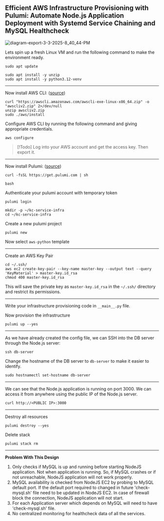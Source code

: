 ## Efficient AWS Infrastructure Provisioning with Pulumi: Automate Node.js Application Deployment with Systemd Service Chaining and MySQL Healthcheck

![diagram-export-3-3-2025-8_40_44-PM](https://github.com/user-attachments/assets/1fc44d33-30b1-43f8-bc4e-0d6b9f8427ef)

Lets spin up a fresh Linux VM and run the following command to make the environment ready.

```
sudo apt update
```

```
sudo apt install -y unzip
sudo apt install -y python3.12-venv
```

---

Now install AWS CLI: ([source](https://docs.aws.amazon.com/cli/latest/userguide/getting-started-install.html))

```
curl "https://awscli.amazonaws.com/awscli-exe-linux-x86_64.zip" -o "awscliv2.zip" 2>/dev/null
unzip awscliv2.zip
sudo ./aws/install
```

Configure AWS CLI by running the following command and giving appropriate credentials.

```
aws configure
```

> [!Todo]
> Log into your AWS account and get the access key. Then export it.

---

Now install Pulumi: ([source](https://www.pulumi.com/docs/iac/download-install/))

```
curl -fsSL https://get.pulumi.com | sh
```

```
bash
```

Authenticate your pulumi account with temporary token

```
pulumi login
```

```
mkdir -p ~/kc-service-infra
cd ~/kc-service-infra
```

Create a new pulumi project

```
pulumi new
```

Now select `aws-python` template

---

Create an AWS Key Pair

```shell
cd ~/.ssh/
aws ec2 create-key-pair --key-name master-key --output text --query 'KeyMaterial' > master-key.id_rsa
chmod 400 master-key.id_rsa
```

This will save the private key as `master-key.id_rsa` in the `~/.ssh/` directory and restrict its permissions.

---

Write your infrastructure provisioning code in `__main__.py` file.

Now provision the infrastructure

```
pulumi up --yes
```

---

As we have already created the config file, we can SSH into the DB server through the Node.js server:

```
ssh db-server
```

Change the hostname of the DB server to `db-server` to make it easier to identify.

```
sudo hostnamectl set-hostname db-server
```

---

We can see that the Node.js application is running on port 3000. We can access it from anywhere using the public IP of the Node.js server.

```
curl http://<PUBLIC IP>:3000
```

---

Destroy all resources

```
pulumi destroy --yes
```

Delete stack

```
pulumi stack rm
```

---

**Problem With This Design**

1. Only checks if MySQL is up and running before starting NodeJS application. Not when application is running.
   So, if MySQL crashes or if not unreachable, NodeJS application will not work properly.
2. MySQL availability is checked from NodeJS EC2 by probing to MySQL default port.
   If the default port required to changed in future 'check-mysql.sh' file need to be updated in NodeJS EC2.
   In case of firewall block the connection, NodeJS application will not start.
3. For each Application server which depends on MySQL will need to have 'check-mysql.sh' file.
4. No centralized monitoring for healthcheck data of all the services.
